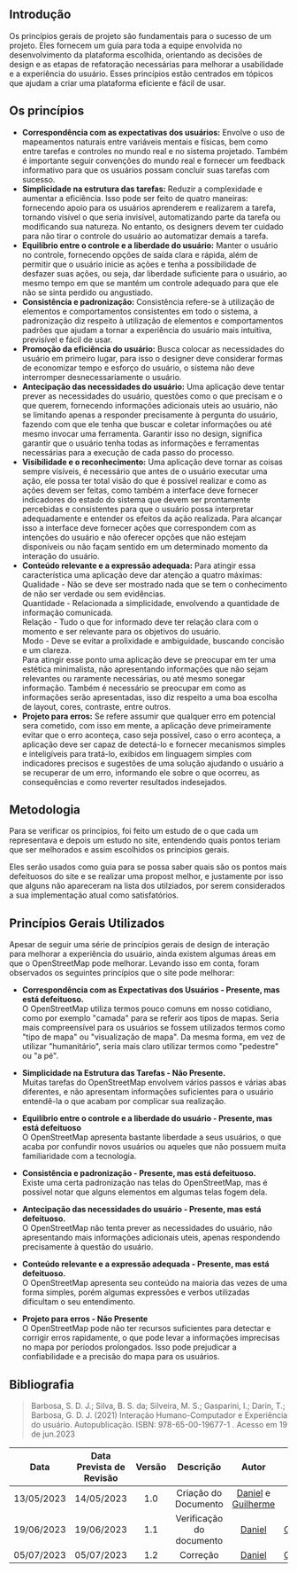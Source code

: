 ## Introdução
Os princípios gerais de projeto são fundamentais para o sucesso de um projeto. Eles fornecem um guia para toda a equipe envolvida no desenvolvimento da plataforma escolhida, orientando as decisões de design e as etapas de refatoração necessárias para melhorar a usabilidade e a experiência do usuário. Esses princípios estão centrados em tópicos que ajudam a criar uma plataforma eficiente e fácil de usar.

## Os princípios

* **Correspondência com as expectativas dos usuários:** Envolve o uso de mapeamentos naturais entre variáveis mentais e físicas, bem como entre tarefas e controles no mundo real e no sistema projetado. Também é importante seguir convenções do mundo real e fornecer um feedback informativo para que os usuários possam concluir suas tarefas com sucesso.
* **Simplicidade na estrutura das tarefas:** Reduzir a complexidade e aumentar a eficiência. Isso pode ser feito de quatro maneiras: fornecendo apoio para os usuários aprenderem e realizarem a tarefa, tornando visível o que seria invisível, automatizando parte da tarefa ou modificando sua natureza. No entanto, os designers devem ter cuidado para não tirar o controle do usuário ao automatizar demais a tarefa.
* **Equilíbrio entre o controle e a liberdade do usuário:** Manter o usuário no controle, fornecendo opções de saída clara e rápida, além de permitir que o usuário inicie as ações e tenha a possibilidade de desfazer suas ações, ou seja, dar liberdade suficiente para o usuário, ao mesmo tempo em que se mantém um controle adequado para que ele não se sinta perdido ou angustiado.
* **Consistência e padronização:** Consistência refere-se à utilização de elementos e comportamentos consistentes em todo o sistema, a padronização diz respeito à utilização de elementos e comportamentos padrões que ajudam a tornar a experiência do usuário mais intuitiva, previsível e fácil de usar.
* **Promoção da eficiência do usuário:** Busca colocar as necessidades do usuário em primeiro lugar, para isso o designer deve considerar formas de economizar tempo e esforço do usuário, o sistema não deve interromper desnecessariamente o usuário.
* **Antecipação das necessidades do usuário:** Uma aplicação deve tentar prever as necessidades do usuário, questões como o que precisam e o que querem, fornecendo informações adicionais uteis ao usuário, não se limitando apenas a responder precisamente à pergunta do usuário, fazendo com que ele tenha que buscar e coletar informações ou até mesmo invocar uma ferramenta. Garantir isso no design, significa garantir que o usuário tenha todas as informações e ferramentas necessárias para a execução de cada passo do processo.
* **Visibilidade e o reconhecimento:**  Uma aplicação deve tornar as coisas sempre visíveis, é necessário que antes de o usuário executar uma ação, ele possa ter total visão do que é possível realizar e como as ações devem ser feitas, como também a interface deve fornecer indicadores do estado do sistema que devem ser prontamente percebidas e consistentes para que o usuário possa interpretar adequadamente e entender os efeitos da ação realizada. Para alcançar isso a interface deve fornecer ações que correspondem com as intenções do usuário e não oferecer opções que não estejam disponíveis ou não façam sentido em um determinado momento da interação do usuário.
* **Conteúdo relevante e a expressão adequada:** Para atingir essa característica uma aplicação deve dar atenção a quatro máximas:</br>Qualidade - Não se deve ser mostrado nada que se tem o conhecimento de não ser verdade ou sem evidências.</br>Quantidade - Relacionada a simplicidade, envolvendo a quantidade de informação comunicada.</br>Relação - Tudo o que for informado deve ter relação clara com o momento e ser relevante para os objetivos do usuário.</br>Modo - Deve se evitar a prolixidade e ambiguidade, buscando concisão e um clareza.</br>Para atingir esse ponto uma aplicação deve se preocupar em ter uma estética minimalista, não apresentando informações que não sejam relevantes ou raramente necessárias, ou até mesmo sonegar informação. Também é necessário se preocupar em como as informações serão apresentadas, isso diz respeito a uma boa escolha de layout, cores, contraste, entre outros.
* **Projeto para erros:** Se refere assumir que qualquer erro em potencial sera cometido, com isso em mente, a aplicação deve primeiramente evitar que o erro aconteça, caso seja possível, caso o erro aconteça, a aplicação deve ser capaz de detectá-lo e fornecer mecanismos simples e inteligíveis para tratá-lo, exibidos em linguagem simples com indicadores precisos e sugestões de uma solução ajudando o usuário a se recuperar de um erro, informando ele sobre o que ocorreu, as consequências e como reverter resultados indesejados.

## Metodologia
Para se verificar os princípios, foi feito um estudo de o que cada um representava e depois um estudo no site, entendendo quais pontos teriam que ser melhorados e assim escolhidos os princípios gerais.

Eles serão usados como guia para se possa saber quais são os pontos mais defeituosos do site e se realizar uma propost melhor, e justamente por isso que alguns não apareceram na lista dos utilziados, por serem considerados a sua implementação atual como satisfatórios.

## Princípios Gerais Utilizados
Apesar de seguir uma série de princípios gerais de design de interação para melhorar a experiência do usuário, ainda existem algumas áreas em que o OpenStreetMap pode melhorar. Levando isso em conta, foram observados os seguintes princípios que o site pode melhorar:

* **Correspondência com as Expectativas dos Usuários - Presente, mas está defeituoso.**</br>
O OpenStreetMap utiliza termos pouco comuns em nosso cotidiano, como por exemplo "camada" para se referir aos tipos de mapas. Seria mais compreensível para os usuários se fossem utilizados termos como "tipo de mapa" ou "visualização de mapa". Da mesma forma, em vez de utilizar "humanitário", seria mais claro utilizar termos como "pedestre" ou "a pé".

* **Simplicidade na Estrutura das Tarefas - Não Presente.**</br>
Muitas tarefas do OpenStreetMap envolvem vários passos e várias abas diferentes, e não apresentam informações suficientes para o usuário entendê-la o que acabam por complicar sua realização.

* **Equilíbrio entre o controle e a liberdade do usuário - Presente, mas está defeituoso**</br>
O OpenStreetMap apresenta bastante liberdade a seus usuários, o que acaba por confundir novos usuários ou aqueles que não possuem muita familiaridade com a tecnologia.

* **Consistência e padronização - Presente, mas está defeituoso.**</br>
Existe uma certa padronização nas telas do OpenStreetMap, mas é possível notar que alguns elementos em algumas telas fogem dela.

* **Antecipação das necessidades do usuário - Presente, mas está defeituoso.**</br>
O OpenStreetMap não tenta prever as necessidades do usuário, não apresentando mais informações adicionais uteis, apenas respondendo precisamente à questão do usuário.

* **Conteúdo relevante e a expressão adequada - Presente, mas está defeituoso.**</br>
O OpenStreetMap apresenta seu conteúdo na maioria das vezes de uma forma simples, porém algumas expressões e verbos utilizadas dificultam o seu entendimento.

* **Projeto para erros - Não Presente**</br>
O OpenStreetMap pode não ter recursos suficientes para detectar e corrigir erros rapidamente, o que pode levar a informações imprecisas no mapa por períodos prolongados. Isso pode prejudicar a confiabilidade e a precisão do mapa para os usuários.


## Bibliografia

> Barbosa, S. D. J.; Silva, B. S. da; Silveira, M. S.; Gasparini, I.; Darin, T.; Barbosa, G. D. J. (2021) Interação Humano-Computador e Experiência do usuário. Autopublicação. ISBN: 978-65-00-19677-1 . Acesso em 19 de jun.2023

|Data|Data Prevista de Revisão|Versão|Descrição|Autor|Revisor|
|:--:|:----------------------:|:----:|:-------:|:---:|:----: |
| 13/05/2023 | 14/05/2023 | 1.0 | Criação do Documento |[Daniel](https://github.com/daniel-de-sousa) e [Guilherme](https://github.com/guilhermekishimoto)  | [Paulo](https://github.com/PauloVictorFS) |
| 19/06/2023 |        19/06/2023        |  1.1   | Verificação do documento |  [Daniel](https://github.com/daniel-de-sousa) | [Guilherme](https://github.com/guilhermekishimoto)  |
| 05/07/2023 |        05/07/2023        |  1.2   | Correção |  [Daniel](https://github.com/daniel-de-sousa) | [Guilherme](https://github.com/guilhermekishimoto)  |